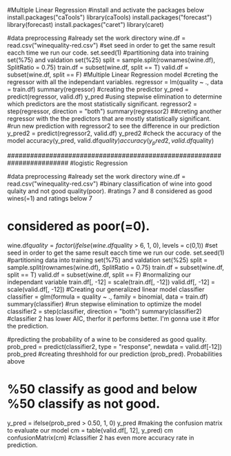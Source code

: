 #Multiple Linear Regression
#install and activate the packages below
install.packages("caTools")
library(caTools)
install.packages("forecast")
library(forecast)
install.packages("caret")
library(caret)

#data preprocessing
#already set the work directory
wine.df = read.csv("winequality-red.csv")
#set seed in order to get the same result eacch time we run our code.
set.seed(1)
#partitioning data into training set(%75) and valdation set(%25)
split = sample.split(rownames(wine.df), SplitRatio = 0.75)
train.df = subset(wine.df, split == T)
valid.df = subset(wine.df, split == F)
#Multiple Linear Regression model
#creting the regressor with all the independant variables.
regressor = lm(quality ~ ., data = train.df)
summary(regressor)
#creating the predictor
y_pred = predict(regressor, valid.df)
y_pred
#using stepwise elimination to determine which predictors are the most statistically significant.
regressor2 = step(regressor, direction = "both")
summary(regressor2)
##creting another regressor with the the predictors that are mostly statistically significant.
#run new prediction with regressor2 to see the difference in our prediction
y_pred2 = predict(regressor2, valid.df)
y_pred2
#check the accuracy of the model
accuracy(y_pred, valid.df$quality)
accuracy(y_pred2, valid.df$quality)

########################################################################
#logistic Regression

#data preprocessing
#already set the work directory
wine.df = read.csv("winequality-red.csv")
#binary classification of wine into good qulaity and not good quality(poor).
#ratings 7 and 8 considered as good wines(=1) and ratings below 7
# considered as poor(=0).
wine.df$quality = factor(ifelse(wine.df$quality > 6, 1, 0), levels = c(0,1))
#set seed in order to get the same result eacch time we run our code.
set.seed(1)
#partitioning data into training set(%75) and valdation set(%25)
split = sample.split(rownames(wine.df), SplitRatio = 0.75)
train.df = subset(wine.df, split == T)
valid.df = subset(wine.df, split == F)
#normalizing our independant variable
train.df[, -12] = scale(train.df[, -12])
valid.df[, -12] = scale(valid.df[, -12])
#Creating our generalized linear model classifier
classifier = glm(formula = quality ~ .,
                 family = binomial,
                 data = train.df)
summary(classifier)
#run stepwise elimination to optimize the model
classifier2 = step(classifier, direction = "both")
summary(classifier2)
#classifier 2 has lower AIC, therfor it performs better. I'm gonna use it
#for the prediction.

#predicting the probability of a wine to be considered as good quality.
prob_pred = predict(classifier2, type = "response", newdata = valid.df[-12])
prob_pred
#creating threshhold for our prediction (prob_pred). Probabilities above
# %50 classify as good and below %50 classify as not good.
y_pred = ifelse(prob_pred > 0.50, 1, 0)
y_pred
#making the confusion matrix to evaluate our model
cm = table(valid.df[, 12], y_pred)
cm
confusionMatrix(cm)
#classifier 2 has even more accuracy rate in prediction.
